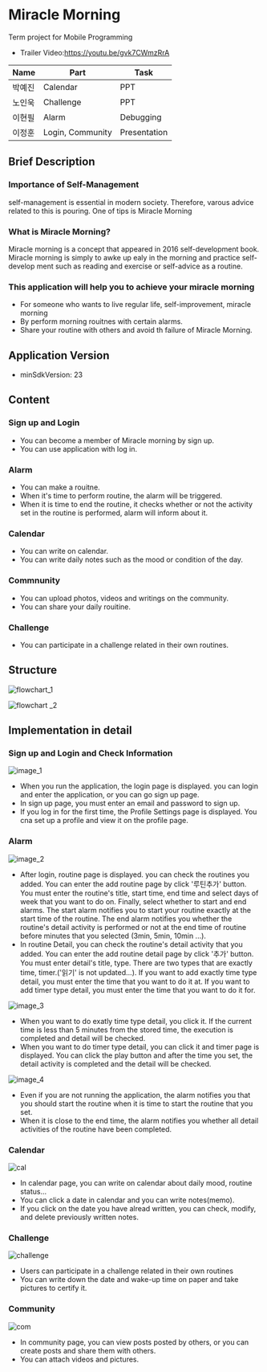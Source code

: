 # Miracle Morning
Term project for Mobile Programming
- Trailer Video:https://youtu.be/gvk7CWmzRrA

|Name|Part|Task|
|---|---|---|
|박예진|Calendar|PPT|
|노인욱|Challenge|PPT|
|이현필|Alarm|Debugging|
|이정훈|Login, Community|Presentation|


## Brief Description
### Importance of Self-Management
self-management is essential in modern society. Therefore, varous advice related to this is pouring. One of tips is Miracle Morning

### What is Miracle Morning?
Miracle morning is a concept that appeared in 2016 self-development book.
Miracle morning is simply to awke up ealy in the morning and practice self-develop ment such as reading and exercise or self-advice as a routine.

### This application will help you to achieve your miracle morning
- For someone who wants to live regular life, self-improvement, miracle morning
- By perform morning rouitnes with certain alarms.
- Share your routine with others and avoid th failure of Miracle Morning.

## Application Version
- minSdkVersion: 23

## Content
### Sign up and Login
- You can become a member of Miracle morning by sign up.
- You can use application with log in.
### Alarm
- You can make a rouitne.
- When it's time to perform routine, the alarm will be triggered.
- When it is time to end the routine, it checks whether or not the activity set in the routine is performed, alarm will inform about it.
### Calendar
- You can write on calendar.
- You can write daily notes such as the mood or condition of the day.  
### Commnunity
- You can upload photos, videos and writings on the community.
- You can share your daily rouitine.
### Challenge
- You can participate in a challenge related in their own routines.

## Structure
![flowchart_1](https://user-images.githubusercontent.com/60330965/173105615-0252ec6d-a024-4d47-bb81-8e81bb1761e1.png)

![flowchart _2](https://user-images.githubusercontent.com/60330965/173105632-61bb5f0c-db6d-40c5-905a-4db15bbc1a1b.png)


## Implementation in detail
### Sign up and Login and Check Information
![image_1](https://user-images.githubusercontent.com/60330965/173105697-ee545547-0666-47b6-8507-76b2ff7df475.png)
- When you run the application, the login page is displayed. you can login and enter the application, or you can go sign up page.
- In sign up page, you must enter an email and password to sign up.
- If you log in for the first time, the Profile Settings page is displayed. You cna set up a profile and view it on the profile page.


### Alarm
![image_2](https://user-images.githubusercontent.com/60330965/173105741-ef8604bb-271b-4952-afb9-d2154fe7502a.png)
- After login, routine page is displayed. you can check the routines you added.
You can enter the add routine page by click '루틴추가' button. You must enter the routine's title, start time, end time and select days of week that you want to do on. Finally, select whether to start and end alarms. The start alarm notifies you to start your routine exactly at the start time of the routine. The end alarm notifies you whether the routine's detail activity is performed or not at the end time of routine before minutes that you selected (3min, 5min, 10min ...).
- In routine Detail, you can check the routine's detail activity that you added.
You can enter the add routine detail page by click '추가' button. You must enter detail's title, type. There are two types that are exactly time, timer.('읽기' is not updated...). If you want to add exactly time type detail, you must enter the time that you want to do it at. If you want to add timer type detail, you must enter the time that you want to do it for.

![image_3](https://user-images.githubusercontent.com/60330965/173105757-487ad071-c2a3-4a24-b4a4-0dad0ed25f26.png)
- When you want to do exatly time type detail, you click it. If the current time is less than 5 minutes from the stored time, the execution is completed and detail will be checked.
- When you want to do timer type detail, you can click it and timer page is displayed. You can click the play button and after the time you set, the detail activity is completed and the detail will be checked.

![image_4](https://user-images.githubusercontent.com/60330965/173105791-480bf3d1-cbb6-4435-bed7-d5a191148488.png)
- Even if you are not running the application, the alarm notifies you that you should start the routine when it is time to start the routine that you set.
- When it is close to the end time, the alarm notifies you whether all detail activities of the routine have been completed.
### Calendar
![cal](https://user-images.githubusercontent.com/60330965/173105841-216085c6-317b-471f-9ef8-d2a504dc152e.png)
- In calendar page, you can write on calendar about daily mood, routine status...
- You can click a date in calendar and you can write notes(memo).
- If you click on the date you have alread written, you can check, modify, and delete previously written notes.

### Challenge
![challenge](https://user-images.githubusercontent.com/60330965/173105866-2ba3bc3f-6897-4bc5-b898-3ab3823fa8e0.png)
- Users can participate in a challenge related in their own routines
- You can write down the date and wake-up time on paper and take pictures to certify it.

### Community
![com](https://user-images.githubusercontent.com/60330965/173105886-9d109ab6-9810-47be-8854-0cbff1b8408b.png)
- In community page, you can view posts posted by others, or you can create posts and share them with others.
- You can attach videos and pictures.
